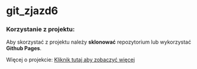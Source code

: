 # git_zjazd6

### Korzystanie z projektu:
Aby skorzystać z projektu należy **sklonować** repozytorium lub wykorzystać __Github Pages__.

Więcej o projekcie:
[Kliknik tutaj aby zobaczyć więcej](https://www.wsb.pl/wroclaw)
